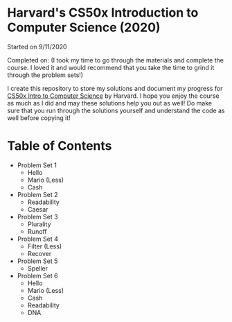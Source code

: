 # Harvard's CS50x Introduction to Computer Science (2020)

Started on 9/11/2020

Completed on: (I took my time to go through the materials and complete the course. I loved it and would recommend that you take the time to grind it through the problem sets!)

I create this repository to store my solutions and document my progress for [CS50x Intro to Computer Science](https://cs50.harvard.edu/x/2020) by Harvard. I hope you enjoy the course as much as I did and may these solutions help you out as well! Do make sure that you run through the solutions yourself and understand the code as well before copying it! 

# Table of Contents
* Problem Set 1
  * Hello
  * Mario (Less)
  * Cash
* Problem Set 2
  * Readability
  * Caesar
* Problem Set 3
  * Plurality
  * Runoff
* Problem Set 4
  * Filter (Less)
  * Recover
* Problem Set 5
  * Speller
* Problem Set 6
  * Hello
  * Mario (Less)
  * Cash
  * Readability
  * DNA
  
